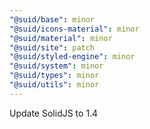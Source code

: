 ```yaml
---
"@suid/base": minor
"@suid/icons-material": minor
"@suid/material": minor
"@suid/site": patch
"@suid/styled-engine": minor
"@suid/system": minor
"@suid/types": minor
"@suid/utils": minor
---
```


Update SolidJS to 1.4
